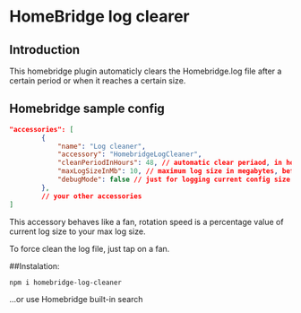 # HomeBridge log clearer

## Introduction

This homebridge plugin automaticly clears the Homebridge.log file after a certain period or when it reaches a certain size. 



## Homebridge sample config


```json
"accessories": [
        {
            "name": "Log cleaner",
            "accessory": "HomebridgeLogCleaner",
            "cleanPeriodInHours": 48, // automatic clear periaod, in hours
            "maxLogSizeInMb": 10, // maximum log size in megabytes, before it will be cleared
            "debugMode": false // just for logging current config size
        },
        // your other accessories
]
```

This accessory behaves like a fan, rotation speed is a percentage value of current log size to your max log size.

To force clean the log file, just tap on a fan.

##Instalation:
````
npm i homebridge-log-cleaner
````
...or use Homebridge built-in search
